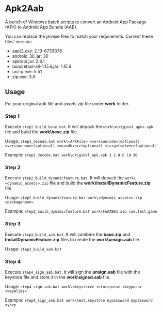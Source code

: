 # Apk2Aab

A bunch of Windows batch scripts to convert an Android App Package (APK) to Android App Bundle (AAB).

You can replace the jar/exe files to match your requiremnts. Current these files' version:

- aapt2.exe: 2.19-6739378
- android_30.jar: 30
- apktool.jar: 2.8.1
- bundletool-all-1.15.6.jar: 1.15.6
- unzip.exe: 5.51
- zip.exe: 3.0

## Usage

Put your original apk file and assets zip file under **work** folder.

### Step 1

Execute `step1_build_base.bat`. It will depack the `work\<original_apk>.apk` file and build the **work\base.zip** file.

Usage: `step1_decode.bat work\<APKFile> <versioncode>(optional) <versionname>(optional) <minsdkver>(optional) <targetsdkver>(optional)`

Example: `step1_decode.bat work\original_apk.apk 1 1.0.0 19 30`

### Step 2

Execute `step2_build_dynamicfeature.bat`. It will depack the `work\<dynamic_assets>.zip` file and build the **work\InstallDynamicFeature.zip** file.

Usage: `step2_build_dynamicfeature.bat work\<dynamic_assets>.zip <packagename>`

Example: `step2_build_dynamicfeature.bat work\FoAAB03.zip com.test.game`

### Step 3

Execute `step3_build_aab.bat`. It will combine the **base.zip** and **InstallDynamicFeature.zip** files to create the **work\unsign.aab** file.

Usage: `step3_build_aab.bat`

### Step 4

Execute `step4_sign_aab.bat`. It will sign the **unsign.aab** file with the keystore file and store it in the **work\signed.aab** file.

Usage: `step4_sign_aab.bat work\<keystore> <storepass> <keypass> <keyalias>`

Example: `step4_sign_aab.bat work\test.keystore mypassword mypassword mykey`

